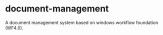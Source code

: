 document-management
==============

A document management system based on windows workflow foundation (WF4.0).
